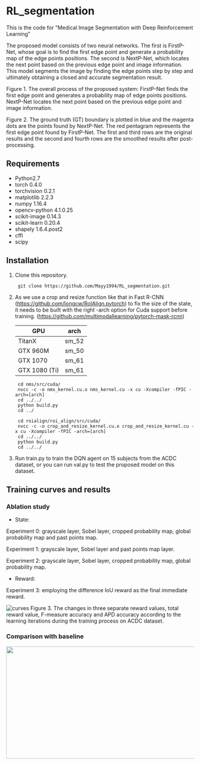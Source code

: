 # RL_segmentation

This is the code for "Medical Image Segmentation with Deep Reinforcement Learning"

The proposed model consists of two neural networks. The first is FirstP-Net, whose goal is to find the first edge point and generate a probability map of the edge points positions. The second is NextP-Net, which locates the next point based on the previous edge point and image information. This model segments the image by finding the edge points step by step and ultimately obtaining a closed and accurate segmentation result.



Figure 1. The overall process of the proposed system: FirstP-Net finds the first edge point and generates a probability map of edge points positions. NextP-Net locates the next point based on the previous edge point and image information.



Figure 2. The ground truth (GT) boundary is plotted in blue and the magenta dots are the points found by NextP-Net. The red pentagram represents the first edge point found by FirstP-Net. The first and third rows are the original results and the second and fourth rows are the smoothed results after post-processing.



## Requirements
* Python2.7
* torch 0.4.0
* torchvision 0.2.1
* matplotlib 2.2.3
* numpy 1.16.4
* opencv-python 4.1.0.25
* scikit-image 0.14.3
* scikit-learn 0.20.4
* shapely 1.6.4.post2
* cffi
* scipy


## Installation
1. Clone this repository.

        git clone https://github.com/Mayy1994/RL_segmentation.git

2. As we use a crop and resize function like that in Fast R-CNN (https://github.com/longcw/RoIAlign.pytorch) to fix the size of the state, it needs to be built with the right -arch option for Cuda support before training. (https://github.com/multimodallearning/pytorch-mask-rcnn)

    | GPU | arch |
    | --- | --- |
    | TitanX | sm_52 |
    | GTX 960M | sm_50 |
    | GTX 1070 | sm_61 |
    | GTX 1080 (Ti) | sm_61 |

        cd nms/src/cuda/
        nvcc -c -o nms_kernel.cu.o nms_kernel.cu -x cu -Xcompiler -fPIC -arch=[arch]
        cd ../../
        python build.py
        cd ../

        cd roialign/roi_align/src/cuda/
        nvcc -c -o crop_and_resize_kernel.cu.o crop_and_resize_kernel.cu -x cu -Xcompiler -fPIC -arch=[arch]
        cd ../../
        python build.py
        cd ../../
        
3. Run train.py to train the DQN agent on 15 subjects from the ACDC dataset, or you can run val.py to test the proposed model on this dataset.

## Training curves and results

### Ablation study
* State: 

Experiment 0: grayscale layer, Sobel layer, cropped probability map, global probability map and past points map.

Experiment 1: grayscale layer, Sobel layer and past points map layer. 

Experiment 2: grayscale layer, Sobel layer, cropped probability map, global probability map.

* Reward:

Experiment 3: employing the difference IoU reward as the final immediate reward.

![curves](images/Fig9.png)
Figure 3. The changes in three separate reward values, total reward value, F-measure accuracy and APD accuracy according to the learning iterations during the training process on ACDC dataset.


### Comparison with baseline
<div align=center><img width="550" height="300" src="https://github.com/Mayy1994/RL_segmentation/blob/master/images/Table2.png"/></div>
